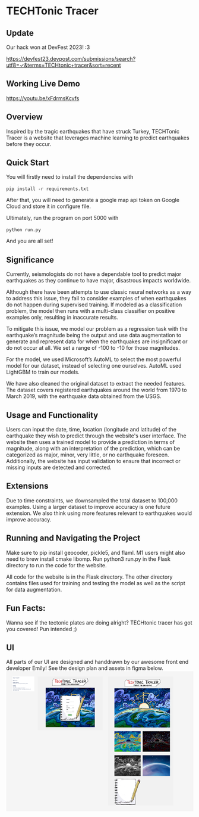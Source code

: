 # TECHTonic Tracer

## Update

Our hack won at DevFest 2023! :3

https://devfest23.devpost.com/submissions/search?utf8=✓&terms=TECHtonic+tracer&sort=recent

## Working Live Demo
https://youtu.be/xFdrmsKcvfs


## Overview
Inspired by the tragic earthquakes that have struck Turkey, TECHTonic Tracer is a website that leverages machine learning to predict earthquakes before they occur.

## Quick Start
You will firstly need to install the dependencies with

`pip install -r requirements.txt`

After that, you will need to generate a google map api token on Google Cloud and store it in configure file.

Ultimately, run the program on port 5000 with

`python run.py`

And you are all set!

## Significance
Currently, seismologists do not have a dependable tool to predict major earthquakes as they continue to have major, disastrous impacts worldwide. 

Although there have been attempts to use classic neural networks as a way to address this issue, they fail to consider examples of when earthquakes do not happen during supervised training. If modeled as a classification problem, the model then runs with a multi-class classifier on positive examples only, resulting in inaccurate results.

To mitigate this issue, we model our problem as a regression task with the earthquake’s magnitude being the output and use data augmentation to generate and represent data for when the earthquakes are insignificant or do not occur at all. We set a range of -100 to -10 for those magnitudes.

For the model, we used Microsoft’s AutoML to select the most powerful model for our dataset, instead of selecting one ourselves. AutoML used LightGBM to train our models. 

We have also cleaned the original dataset to extract the needed features. The dataset covers registered earthquakes around the world from 1970 to March 2019, with the earthquake data obtained from the USGS.

## Usage and Functionality
Users can input the date, time, location (longitude and latitude) of the earthquake they wish to predict through the website's user interface. The website then uses a trained model to provide a prediction in terms of magnitude, along with an interpretation of the prediction, which can be categorized as major, minor, very little, or no earthquake foreseen. Additionally, the website has input validation to ensure that incorrect or missing inputs are detected and corrected.

## Extensions
Due to time constraints, we downsampled the total dataset to 100,000 examples. Using a larger dataset to improve accuracy is one future extension. We also think using more features relevant to earthquakes would improve accuracy. 

## Running and Navigating the Project
Make sure to pip install geocoder, pickle5, and flaml. M1 users might also need to brew install cmake libomp. Run python3 run.py in the Flask directory to run the code for the website. 

All code for the website is in the Flask directory. The other directory contains files used for training and testing the model as well as the script for data augmentation.  

## Fun Facts:
Wanna see if the tectonic plates are doing alright? TECHtonic tracer has got you covered! Pun intended ;)

## UI
All parts of our UI are designed and handdrawn by our awesome front end developer Emily! See the design plan and assets in figma below. 
![figma image](Archive/figma.png)

